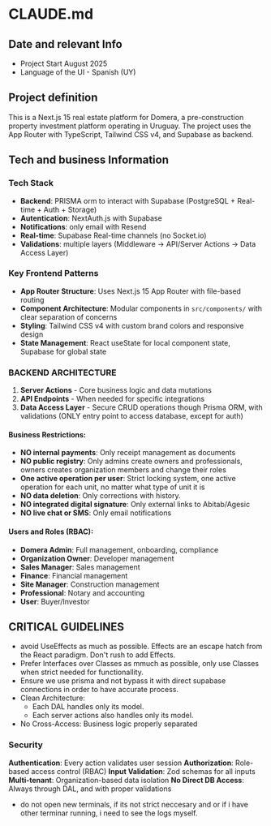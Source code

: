 # CLAUDE.md

## Date and relevant Info

- Project Start August 2025
- Language of the UI - Spanish (UY)

## Project definition

This is a Next.js 15 real estate platform for Domera, a pre-construction property investment platform operating in Uruguay. The project uses the App Router with TypeScript, Tailwind CSS v4, and Supabase as backend.

## Tech and business Information

### Tech Stack

- **Backend**: PRISMA orm to interact with Supabase (PostgreSQL + Real-time + Auth + Storage)
- **Autentication**: NextAuth.js with Supabase
- **Notifications**: only email with Resend
- **Real-time**: Supabase Real-time channels (no Socket.io)
- **Validations**: multiple layers (Middleware → API/Server Actions → Data Access Layer)

### Key Frontend Patterns

- **App Router Structure**: Uses Next.js 15 App Router with file-based routing
- **Component Architecture**: Modular components in `src/components/` with clear separation of concerns
- **Styling**: Tailwind CSS v4 with custom brand colors and responsive design
- **State Management**: React useState for local component state, Supabase for global state

### BACKEND ARCHITECTURE

1. **Server Actions** - Core business logic and data mutations
2. **API Endpoints** - When needed for specific integrations
3. **Data Access Layer** - Secure CRUD operations though Prisma ORM, with validations (ONLY entry point to access database, except for auth)

#### Business Restrictions:

- **NO internal payments**: Only receipt management as documents
- **NO public registry**: Only admins create owners and professionals, owners creates organization members and change their roles
- **One active operation per user**: Strict locking system, one active operation for each unit, no matter what type of unit it is
- **NO data deletion**: Only corrections with history.
- **NO integrated digital signature**: Only external links to Abitab/Agesic
- **NO live chat or SMS**: Only email notifications

#### Users and Roles (RBAC):

- **Domera Admin**: Full management, onboarding, compliance
- **Organization Owner**: Developer management
- **Sales Manager**: Sales management
- **Finance**: Financial management
- **Site Manager**: Construction management
- **Professional**: Notary and accounting
- **User**: Buyer/Investor

## CRITICAL GUIDELINES

- avoid UseEffects as much as possible. Effects are an escape hatch from the React paradigm. Don't rush to add Effects.
- Prefer Interfaces over Classes as mmuch as possible, only use Classes when strict needed for functionallity.
- Ensure we use prisma and not bypass it with direct supabase connections in order to have accurate process.
- Clean Architecture:
  - Each DAL handles only its model.
  - Each server actions also handles only its model.
- No Cross-Access: Business logic properly separated

### Security

**Authentication**: Every action validates user session
**Authorization**: Role-based access control (RBAC)
**Input Validation**: Zod schemas for all inputs
**Multi-tenant**: Organization-based data isolation
**No Direct DB Access**: Always through DAL, and with proper validations
- do not open new terminals, if its not strict neccesary and or if i have other terminar running, i need to see the logs myself.